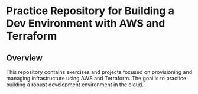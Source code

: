# Practice Repository for Building a Dev Environment with AWS and Terraform

## Overview

This repository contains exercises and projects focused on provisioning and managing infrastructure using AWS and Terraform.
The goal is to practice building a robust development environment in the cloud.
